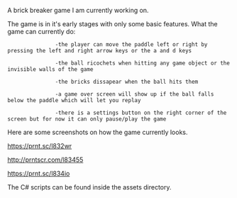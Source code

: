 A brick breaker game I am currently working on.

The game is in it's early stages with only some basic features.
What the game can currently do:
                    
                   -the player can move the paddle left or right by pressing the left and right arrow keys or the a and d keys
                   
                   -the ball ricochets when hitting any game object or the invisible walls of the game
                   
                   -the bricks dissapear when the ball hits them
                   
                   -a game over screen will show up if the ball falls below the paddle which will let you replay
                   
                   -there is a settings button on the right corner of the screen but for now it can only pause/play the game
                    

Here are some screenshots on how the game currently looks.

https://prnt.sc/l832wr

http://prntscr.com/l83455

https://prnt.sc/l834io

The C# scripts can be found inside the assets directory.
